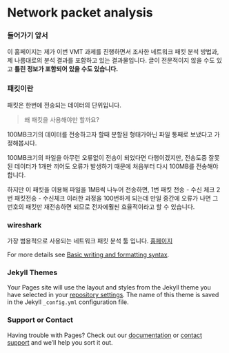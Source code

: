 # Network packet analysis 


### 들어가기 앞서
이 홈페이지는 제가 이번 VMT 과제를 진행하면서 조사한 네트워크 패킷 분석 방법과, 제 나름대로의 분석 결과를 포함하고 있는 결과물입니다.
글이 전문적이지 않을 수도 있고 **틀린 정보가 포함되어 있을 수도 있습니다.**

### 패킷이란
패킷은 한번에 전송되는 데이터의 단위입니다. 
> 왜 패킷을 사용해야만 할까요?

100MB크기의 데이터를 전송하고자 할때 분할된 형태가아닌 파일 통째로 보냈다고 가정해봅시다. 

100MB크기의 파일을 아무런 오류없이 전송이 되었다면 다행이겠지만, 전송도중 잘못된 데이터가 1개만 끼어도 오류가 발생하기 때문에 처음부터 다시 100MB를 전송해야 합니다. 

하지만 이 패킷을 이용해 파일을 1MB씩 나누어 전송하면, 1번 패킷 전송 - 수신 체크 2번 패킷전송 - 수신체크 이러한 과정을 100번하게 되는데 만일 중간에 오류가 나면 그 번호의 패킷만 재전송하면 되므로 전자에훨씬 효율적이라고 할 수 있습니다.

### wireshark
가장 범용적으로 사용되는 네트워크 패킷 분석 툴 입니다.
[홈페이지](https://www.wireshark.org/download.html)

For more details see [Basic writing and formatting syntax](https://docs.github.com/en/github/writing-on-github/getting-started-with-writing-and-formatting-on-github/basic-writing-and-formatting-syntax).

### Jekyll Themes

Your Pages site will use the layout and styles from the Jekyll theme you have selected in your [repository settings](https://github.com/haengryong/haengryong.github.io/settings/pages). The name of this theme is saved in the Jekyll `_config.yml` configuration file.

### Support or Contact

Having trouble with Pages? Check out our [documentation](https://docs.github.com/categories/github-pages-basics/) or [contact support](https://support.github.com/contact) and we’ll help you sort it out.
